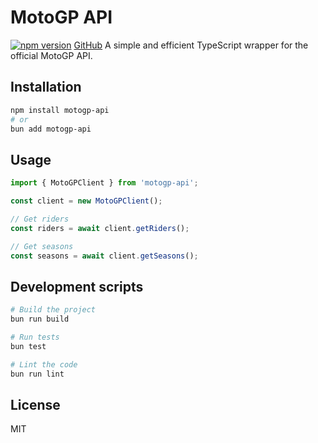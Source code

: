 
# MotoGP API

[![npm version](https://img.shields.io/npm/v/motogp-api)](https://www.npmjs.com/package/motogp-api)
[GitHub](https://github.com/Vasolix/MotoGP-API)
A simple and efficient TypeScript wrapper for the official MotoGP API.

## Installation

```bash
npm install motogp-api
# or
bun add motogp-api
```

## Usage

```typescript
import { MotoGPClient } from 'motogp-api';

const client = new MotoGPClient();

// Get riders
const riders = await client.getRiders();

// Get seasons
const seasons = await client.getSeasons();
```

## Development scripts

```bash
# Build the project
bun run build

# Run tests
bun test

# Lint the code
bun run lint
```

## License

MIT